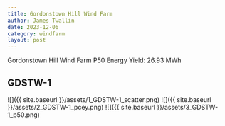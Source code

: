 ```yaml
---
title: Gordonstown Hill Wind Farm
author: James Twallin
date: 2023-12-06
category: windfarm
layout: post
---
```

Gordonstown Hill Wind Farm P50 Energy Yield: 26.93 MWh

GDSTW-1
-------------
![]({{ site.baseurl }}/assets/1_GDSTW-1_scatter.png)
![]({{ site.baseurl }}/assets/2_GDSTW-1_pcey.png)
![]({{ site.baseurl }}/assets/3_GDSTW-1_p50.png)

